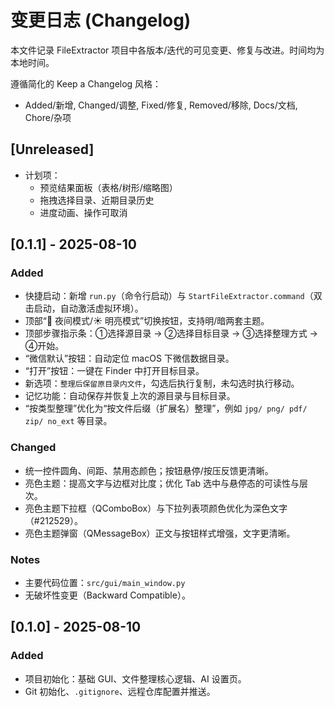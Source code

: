 # 变更日志 (Changelog)

本文件记录 FileExtractor 项目中各版本/迭代的可见变更、修复与改进。时间均为本地时间。

遵循简化的 Keep a Changelog 风格：
- Added/新增, Changed/调整, Fixed/修复, Removed/移除, Docs/文档, Chore/杂项

## [Unreleased]
- 计划项：
  - 预览结果面板（表格/树形/缩略图）
  - 拖拽选择目录、近期目录历史
  - 进度动画、操作可取消

## [0.1.1] - 2025-08-10
### Added
- 快捷启动：新增 `run.py`（命令行启动）与 `StartFileExtractor.command`（双击启动，自动激活虚拟环境）。
- 顶部“🌙 夜间模式/☀️ 明亮模式”切换按钮，支持明/暗两套主题。
- 顶部步骤指示条：①选择源目录 → ②选择目标目录 → ③选择整理方式 → ④开始。
- “微信默认”按钮：自动定位 macOS 下微信数据目录。
- “打开”按钮：一键在 Finder 中打开目标目录。
- 新选项：`整理后保留原目录内文件`，勾选后执行复制，未勾选时执行移动。
 - 记忆功能：自动保存并恢复上次的源目录与目标目录。
 - “按类型整理”优化为“按文件后缀（扩展名）整理”，例如 `jpg/ png/ pdf/ zip/ no_ext` 等目录。

### Changed
- 统一控件圆角、间距、禁用态颜色；按钮悬停/按压反馈更清晰。
- 亮色主题：提高文字与边框对比度；优化 Tab 选中与悬停态的可读性与层次。
- 亮色主题下拉框（QComboBox）与下拉列表项颜色优化为深色文字（#212529）。
- 亮色主题弹窗（QMessageBox）正文与按钮样式增强，文字更清晰。

### Notes
- 主要代码位置：`src/gui/main_window.py`
- 无破坏性变更（Backward Compatible）。

## [0.1.0] - 2025-08-10
### Added
- 项目初始化：基础 GUI、文件整理核心逻辑、AI 设置页。
- Git 初始化、`.gitignore`、远程仓库配置并推送。


